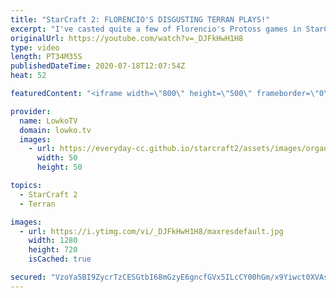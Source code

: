 ```yaml
---
title: "StarCraft 2: FLORENCIO'S DISGUSTING TERRAN PLAYS!"
excerpt: "I've casted quite a few of Florencio's Protoss games in StarCraft 2. This time around he's showing some of the strategies that he is working on with Terran. In this game he opens up with a Reaper Bunker rush, then transitions towards Battlecruisers and eventually leads to Mech and quadruple Nukes.  Florencio"
originalUrl: https://youtube.com/watch?v=_DJFkHwH1H8
type: video
length: PT34M35S
publishedDateTime: 2020-07-18T12:07:54Z
heat: 52

featuredContent: "<iframe width=\"800\" height=\"500\" frameborder=\"0\" src=\"https://www.youtube.com/embed/_DJFkHwH1H8\" allow=\"accelerometer; autoplay; encrypted-media; gyroscope; picture-in-picture\" allowfullscreen></iframe>"

provider:
  name: LowkoTV
  domain: lowko.tv
  images:
    - url: https://everyday-cc.github.io/starcraft2/assets/images/organizations/lowko.tv-50x50.jpg
      width: 50
      height: 50

topics:
  - StarCraft 2
  - Terran

images:
  - url: https://i.ytimg.com/vi/_DJFkHwH1H8/maxresdefault.jpg
    width: 1280
    height: 720
    isCached: true

secured: "VzoYa5BI9ZycrTzCESGtbI68mGzyE6gncfGVx5ILcCY00hGm/x9Yiwct0XVAswZBh+xqTpUyhEcndMBSABRNXNummTOQLsaWMHi06fVQi2Y1Ud9fL2JxdKkQF5WCxMHr+hIc2DtTj4l837V1akslhzusN9nZ/T9yT6Tz2HPGIDxjEYAI5KW9XHZ4BOZfrmD9d+DYws8dBJkx1eDtOhXh6KJBGUFWGkziOEZKoQHRM/MAAhfb7skBXP+feszvTbO89gWFQOPrrQMePSySsQ8hRMrgyFNv1ct2X5XwmYa+/mNQEDfleFZV7dgmYVTjCqfNXErYk0Srm9p7KaUGb/7VmGxbj3P3fOpWD8RhCA5MVYcSqKNjJWGf27WtaMWMN8OeD1JvTPwjLmGL//+B11ZcQBTBteXX2Lopbc2sHbJ8JhYbzk4m5KrBvdFUOePgBNcS;4IktGAT3fTjUESuqr/KajQ=="
---
```


